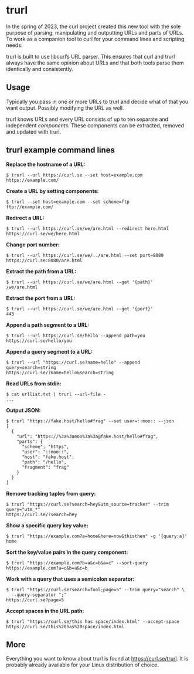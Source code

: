 # trurl

In the spring of 2023, the curl project created this new tool with the sole
purpose of parsing, manipulating and outputting URLs and parts of URLs. To
work as a companion tool to curl for your command lines and scripting needs.

trurl is built to use libcurl’s URL parser. This ensures that curl and trurl
always have the same opinion about URLs and that both tools parse them
identically and consistently.

## Usage

Typically you pass in one or more URLs to trurl and decide what of that you
want output. Possibly modifying the URL as well.

trurl knows URLs and every URL consists of up to ten separate and independent
*components*. These components can be extracted, removed and updated with
trurl.

## trurl example command lines

**Replace the hostname of a URL:**

    $ trurl --url https://curl.se --set host=example.com
    https://example.com/

**Create a URL by setting components:**

    $ trurl --set host=example.com --set scheme=ftp
    ftp://example.com/

**Redirect a URL:**

    $ trurl --url https://curl.se/we/are.html --redirect here.html
    https://curl.se/we/here.html

**Change port number:**

    $ trurl --url https://curl.se/we/../are.html --set port=8080
    https://curl.se:8080/are.html

**Extract the path from a URL:**

    $ trurl --url https://curl.se/we/are.html --get '{path}'
    /we/are.html

**Extract the port from a URL:**

    $ trurl --url https://curl.se/we/are.html --get '{port}'
    443

**Append a path segment to a URL:**

    $ trurl --url https://curl.se/hello --append path=you
    https://curl.se/hello/you

**Append a query segment to a URL:**

    $ trurl --url "https://curl.se?name=hello" --append query=search=string
    https://curl.se/?name=hello&search=string

**Read URLs from stdin:**

    $ cat urllist.txt | trurl --url-file -
    ...

**Output JSON:**

    $ trurl "https://fake.host/hello#frag" --set user=::moo:: --json
    [
      {
        "url": "https://%3a%3amoo%3a%3a@fake.host/hello#frag",
        "parts": {
          "scheme": "https",
          "user": "::moo::",
          "host": "fake.host",
          "path": "/hello",
          "fragment": "frag"
        }
      }
    ]

**Remove tracking tuples from query:**

    $ trurl "https://curl.se?search=hey&utm_source=tracker" --trim query="utm_*"
    https://curl.se/?search=hey

**Show a specific query key value:**

    $ trurl "https://example.com?a=home&here=now&thisthen" -g '{query:a}'
    home

**Sort the key/value pairs in the query component:**

    $ trurl "https://example.com?b=a&c=b&a=c" --sort-query
    https://example.com?a=c&b=a&c=b

**Work with a query that uses a semicolon separator:**

    $ trurl "https://curl.se?search=fool;page=5" --trim query="search" \
      --query-separator ";"
    https://curl.se?page=5

**Accept spaces in the URL path:**

    $ trurl "https://curl.se/this has space/index.html" --accept-space
    https://curl.se/this%20has%20space/index.html

## More

Everything you want to know about trurl is found at https://curl.se/trurl. It
is probably already available for your Linux distribution of choice.
